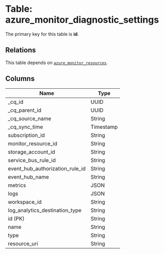 # Table: azure_monitor_diagnostic_settings



The primary key for this table is **id**.

## Relations
This table depends on [`azure_monitor_resources`](azure_monitor_resources.md).

## Columns
| Name          | Type          |
| ------------- | ------------- |
|_cq_id|UUID|
|_cq_parent_id|UUID|
|_cq_source_name|String|
|_cq_sync_time|Timestamp|
|subscription_id|String|
|monitor_resource_id|String|
|storage_account_id|String|
|service_bus_rule_id|String|
|event_hub_authorization_rule_id|String|
|event_hub_name|String|
|metrics|JSON|
|logs|JSON|
|workspace_id|String|
|log_analytics_destination_type|String|
|id (PK)|String|
|name|String|
|type|String|
|resource_uri|String|